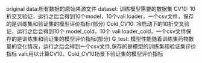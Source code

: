 original data:所有数据的原始来源文件
dataset: 训练模型需要的数据集
CV10: 10折交叉验证，运行之后会得到10个model，10个vali loader，一个csv文件，保存的是训练集和验证集的模型评价指标(部分)
Cold_CV10: 冷启动下的10折交叉验证，运行之后会得到10个 model_cold，10个 vali loader_cold，一个csv文件保存的是训练集和验证集的模型评价指标(部分)
G_test: 模型性能随着训练集药物数量的变化情况，运行之后会得到一个csv文件,保存的是模型的训练集和验证集评价指标
vali:用以计算CV10、Cold_CV10场景下验证集的模型评价指标
